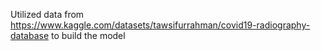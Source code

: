 Utilized data from https://www.kaggle.com/datasets/tawsifurrahman/covid19-radiography-database to build the model
